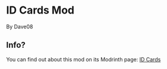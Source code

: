 # ID Cards Mod
By Dave08

## Info?
You can find out about this mod on its Modrinth page: [ID Cards](https://modrinth.com/project/UxExlYHw)

